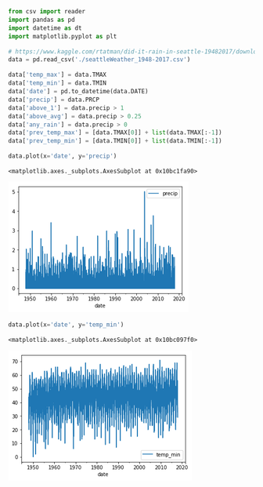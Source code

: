 

```python
from csv import reader
import pandas as pd
import datetime as dt
import matplotlib.pyplot as plt
```


```python
# https://www.kaggle.com/rtatman/did-it-rain-in-seattle-19482017/downloads/did-it-rain-in-seattle-19482017.zip/1
data = pd.read_csv('./seattleWeather_1948-2017.csv')
```


```python
data['temp_max'] = data.TMAX
data['temp_min'] = data.TMIN
data['date'] = pd.to_datetime(data.DATE)
data['precip'] = data.PRCP
data['above_1'] = data.precip > 1
data['above_avg'] = data.precip > 0.25
data['any_rain'] = data.precip > 0
data['prev_temp_max'] = [data.TMAX[0]] + list(data.TMAX[:-1])
data['prev_temp_min'] = [data.TMIN[0]] + list(data.TMIN[:-1])
```


```python
data.plot(x='date', y='precip')
```




    <matplotlib.axes._subplots.AxesSubplot at 0x10bc1fa90>




![png](output_3_1.png)



```python
data.plot(x='date', y='temp_min')
```




    <matplotlib.axes._subplots.AxesSubplot at 0x10bc097f0>




![png](output_4_1.png)

